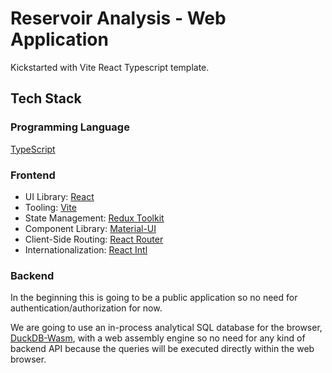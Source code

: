 # Reservoir Analysis - Web Application

Kickstarted with Vite React Typescript template.

## Tech Stack

### Programming Language

[TypeScript](https://www.typescriptlang.org)

### Frontend

- UI Library: [React](https://react.dev)
- Tooling: [Vite](https://vitejs.dev)
- State Management: [Redux Toolkit](https://redux-toolkit.js.org/)
- Component Library: [Material-UI](https://mui.com/material-ui/)
- Client-Side Routing: [React Router](https://reactrouter.com/en/main)
- Internationalization: [React Intl](https://formatjs.io/docs/react-intl/)

### Backend

In the beginning this is going to be a public application so no need for authentication/authorization for now.

We are going to use an in-process analytical SQL database for the browser, [DuckDB-Wasm](https://duckdb.org), with a web assembly engine so no need for any kind of backend API because the queries will be executed directly within the web browser.

